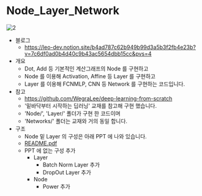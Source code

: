 # Node_Layer_Network
![2](https://github.com/dinleo/Node_Layer_Network/assets/81561645/11e17dcd-1fc2-42f2-9663-05fa1e10f759)
- 블로그
  - https://leo-dev.notion.site/b4ad787c62b949b99d3a5b3f2fb4e23b?v=7c6df0ad0b4d40c9b43ac5654dbb15cc&pvs=4
- 개요
  - Dot, Add 등 기본적인 계산그래프의 Node 를 구현하고
  - Node 를 이용해 Activation, Affine 등 Layer 를 구현하고
  - Layer 를 이용해 FCNMLP, CNN 등 Network 를 구현하는 코드입니다.
- 참고
  - https://github.com/WegraLee/deep-learning-from-scratch
  - '밑바닥부터 시작하는 딥러닝' 교재를 참고해 구현 했습니다.
  - 'Node/', 'Layer/' 폴더가 구현 한 코드이며
  - 'Networks/' 폴더는 교재와 거의 동일 합니다.
- 구조
  - Node 밑 Layer 의 구성은 아래 PPT 에 나와 있습니다.
  - [README.pdf](https://github.com/dinleo/Node_Layer_Network/files/12300985/README.pdf)
  - PPT 에 없는 구성 추가
    - Layer 
      - Batch Norm Layer 추가
      - DropOut Layer 추가
    - Node
      - Power 추가
